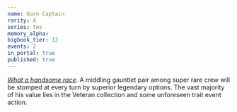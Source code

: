 ```yaml
---
name: Gorn Captain
rarity: 4
series: tos
memory_alpha:
bigbook_tier: 12
events: 2
in_portal: true
published: true
---
```


[_What a handsome race_](https://www.youtube.com/watch?v=4SK0cUNMnMM). A middling gauntlet pair among super rare crew will be stomped at every turn by superior legendary options. The vast majority of his value lies in the Veteran collection and some unforeseen trait event action.
